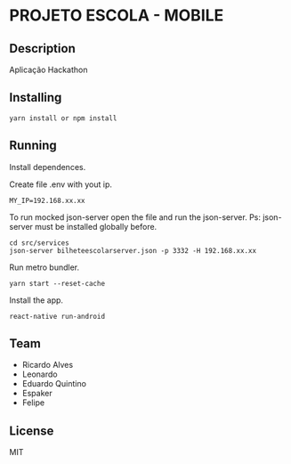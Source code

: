 <p align="center">
<a href="#" alt="PROJETO ESCOLA MOBILE">
  </a></p>

# PROJETO ESCOLA - MOBILE

## Description

Aplicação Hackathon

## Installing

```console
yarn install or npm install
```

## Running

Install dependences.

Create file .env with yout ip.

```console
MY_IP=192.168.xx.xx
```

To run mocked json-server open the file and run the json-server. Ps: json-server must be installed globally before.

```console
cd src/services
json-server bilheteescolarserver.json -p 3332 -H 192.168.xx.xx
```

Run metro bundler.


```console
yarn start --reset-cache
```

Install the app.

```console
react-native run-android
```

## Team

- Ricardo Alves
- Leonardo
- Eduardo Quintino
- Espaker
- Felipe

## License

MIT
